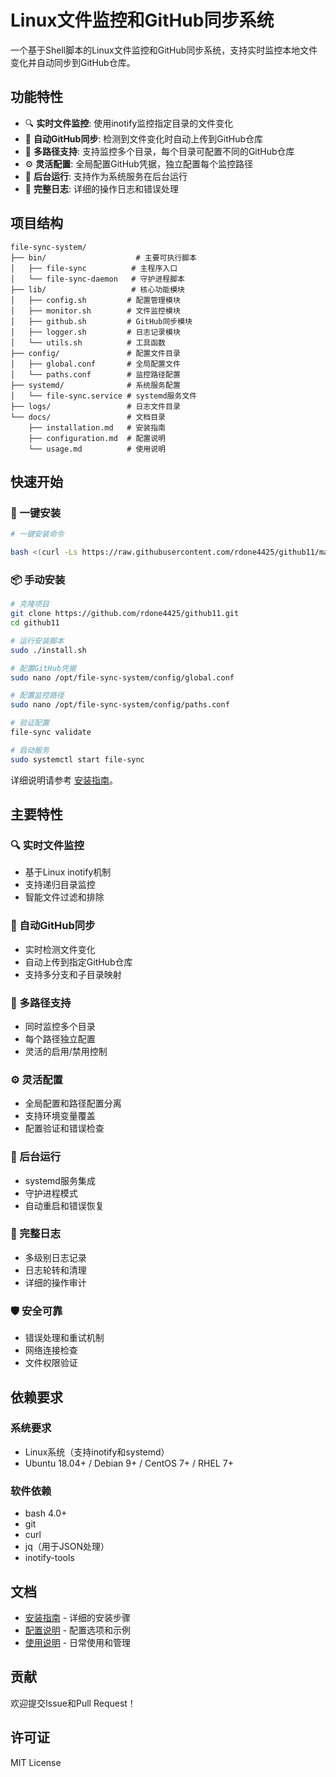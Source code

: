 # Linux文件监控和GitHub同步系统

一个基于Shell脚本的Linux文件监控和GitHub同步系统，支持实时监控本地文件变化并自动同步到GitHub仓库。

## 功能特性

- 🔍 **实时文件监控**: 使用inotify监控指定目录的文件变化
- 🚀 **自动GitHub同步**: 检测到文件变化时自动上传到GitHub仓库
- 📁 **多路径支持**: 支持监控多个目录，每个目录可配置不同的GitHub仓库
- ⚙️ **灵活配置**: 全局配置GitHub凭据，独立配置每个监控路径
- 🔧 **后台运行**: 支持作为系统服务在后台运行
- 📝 **完整日志**: 详细的操作日志和错误处理

## 项目结构

```
file-sync-system/
├── bin/                    # 主要可执行脚本
│   ├── file-sync          # 主程序入口
│   └── file-sync-daemon   # 守护进程脚本
├── lib/                   # 核心功能模块
│   ├── config.sh         # 配置管理模块
│   ├── monitor.sh        # 文件监控模块
│   ├── github.sh         # GitHub同步模块
│   ├── logger.sh         # 日志记录模块
│   └── utils.sh          # 工具函数
├── config/               # 配置文件目录
│   ├── global.conf       # 全局配置文件
│   └── paths.conf        # 监控路径配置
├── systemd/              # 系统服务配置
│   └── file-sync.service # systemd服务文件
├── logs/                 # 日志文件目录
└── docs/                 # 文档目录
    ├── installation.md   # 安装指南
    ├── configuration.md  # 配置说明
    └── usage.md          # 使用说明
```

## 快速开始

### 🚀 一键安装

```bash
# 一键安装命令
```
```bash
bash <(curl -Ls https://raw.githubusercontent.com/rdone4425/github11/main/quick-install.sh)
```

### 📦 手动安装

```bash
# 克隆项目
git clone https://github.com/rdone4425/github11.git
cd github11

# 运行安装脚本
sudo ./install.sh

# 配置GitHub凭据
sudo nano /opt/file-sync-system/config/global.conf

# 配置监控路径
sudo nano /opt/file-sync-system/config/paths.conf

# 验证配置
file-sync validate

# 启动服务
sudo systemctl start file-sync
```


详细说明请参考 [安装指南](docs/installation.md)。

## 主要特性

### 🔍 实时文件监控
- 基于Linux inotify机制
- 支持递归目录监控
- 智能文件过滤和排除

### 🚀 自动GitHub同步
- 实时检测文件变化
- 自动上传到指定GitHub仓库
- 支持多分支和子目录映射

### 📁 多路径支持
- 同时监控多个目录
- 每个路径独立配置
- 灵活的启用/禁用控制

### ⚙️ 灵活配置
- 全局配置和路径配置分离
- 支持环境变量覆盖
- 配置验证和错误检查

### 🔧 后台运行
- systemd服务集成
- 守护进程模式
- 自动重启和错误恢复

### 📝 完整日志
- 多级别日志记录
- 日志轮转和清理
- 详细的操作审计

### 🛡️ 安全可靠
- 错误处理和重试机制
- 网络连接检查
- 文件权限验证

## 依赖要求

### 系统要求
- Linux系统（支持inotify和systemd）
- Ubuntu 18.04+ / Debian 9+ / CentOS 7+ / RHEL 7+

### 软件依赖
- bash 4.0+
- git
- curl
- jq（用于JSON处理）
- inotify-tools

## 文档

- [安装指南](docs/installation.md) - 详细的安装步骤
- [配置说明](docs/configuration.md) - 配置选项和示例
- [使用说明](docs/usage.md) - 日常使用和管理

## 贡献

欢迎提交Issue和Pull Request！

## 许可证

MIT License
